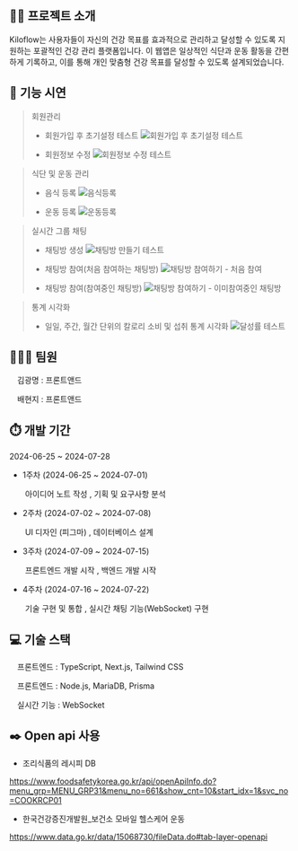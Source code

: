 ## :man_teacher: 프로젝트 소개
Kiloflow는 사용자들이 자신의 건강 목표를 효과적으로 관리하고 달성할 수 있도록 지원하는 포괄적인 건강 관리 플랫폼입니다.
이 웹앱은 일상적인 식단과 운동 활동을 간편하게 기록하고, 이를 통해 개인 맞춤형 건강 목표를 달성할 수 있도록 설계되었습니다.

## :eyes: 기능 시연
>회원관리
> + 회원가입 후 초기설정 테스트
![회원가입 후 초기설정 테스트](https://github.com/user-attachments/assets/86f79b5e-d8e1-4d25-a015-75f080f808a6)
>
> + 회원정보 수정
![회원정보 수정 테스트](https://github.com/user-attachments/assets/6ffac2f1-b66c-4319-850a-feccf965a09b)


>식단 및 운동 관리
> + 음식 등록
![음식등록](https://github.com/user-attachments/assets/2c29a9aa-3f9a-40d1-adc8-d442ea09671f)
>
> + 운동 등록
![운동등록](https://github.com/user-attachments/assets/6da8be26-be19-4870-84ab-cdfe6a363f00)


>실시간 그룹 채팅
> + 채팅방 생성
![채팅방 만들기 테스트](https://github.com/user-attachments/assets/acde7453-75f4-4ffe-93cd-1af28a293f2d)
>
> + 채팅방 참여(처음 참여하는 채팅방)
![채팅방 참여하기 - 처음 참여](https://github.com/user-attachments/assets/f31a0c8a-eb0c-4e63-ae13-e3650f0a2cf3)
>
> + 채팅방 참여(참여중인 채팅방)
![채팅방 참여하기 - 이미참여중인 채팅방](https://github.com/user-attachments/assets/56d05728-7267-4e07-8e13-3e814caa3ebc)


>통계 시각화
> + 일일, 주간, 월간 단위의 칼로리 소비 및 섭취 통계 시각화
![달성률 테스트](https://github.com/user-attachments/assets/fa40dc3e-23a9-4ea1-9796-df1e18566ef7)


## :family_man_boy_boy: 팀원
 김광명 : 프론트앤드
 
 배현지 : 프론트앤드


## :stopwatch: 개발 기간
2024-06-25 ~ 2024-07-28
+ 1주차 (2024-06-25 ~ 2024-07-01)
>
  아이디어 노트 작성 ,
기획 및 요구사항 분석 
+ 2주차 (2024-07-02 ~ 2024-07-08)
>
  UI 디자인 (피그마) ,
데이터베이스 설계
+ 3주차 (2024-07-09 ~ 2024-07-15)
>
  프론트엔드 개발 시작 ,
백엔드 개발 시작
+ 4주차 (2024-07-16 ~ 2024-07-22)
>
  기술 구현 및 통합 ,
실시간 채팅 기능(WebSocket) 구현


## :computer: 기술 스택
 프론트엔드 : TypeScript, Next.js, Tailwind CSS
 
  프론트엔드 : Node.js, MariaDB, Prisma
 
 실시간 기능 : WebSocket

## :black_nib: Open api 사용
+ 조리식품의 레시피 DB


  
<https://www.foodsafetykorea.go.kr/api/openApiInfo.do?menu_grp=MENU_GRP31&menu_no=661&show_cnt=10&start_idx=1&svc_no=COOKRCP01>
+ 한국건강증진개발원_보건소 모바일 헬스케어 운동


  
<https://www.data.go.kr/data/15068730/fileData.do#tab-layer-openapi>
